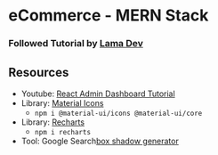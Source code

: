 # eCommerce - MERN Stack
### Followed Tutorial by [Lama Dev](https://www.youtube.com/c/LamaDev)

## Resources
*  Youtube: [React Admin Dashboard Tutorial](https://www.youtube.com/watch?v=aTPkos3LKi8&ab_channel=LamaDev)
* Library: [Material Icons](https://mui.com/material-ui/material-icons/)
  * `npm i @material-ui/icons @material-ui/core`
* Library: [Recharts](https://recharts.org/en-US/)
  * `npm i recharts`
* Tool: Google Search[box shadow generator](https://html-css-js.com/css/generator/box-shadow/)
